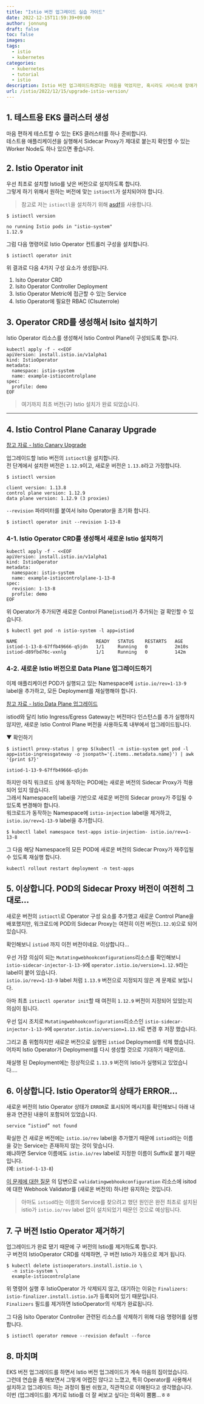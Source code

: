 ```yaml
---
title: "Istio 버전 업그레이드 실습 가이드"
date: 2022-12-15T11:59:39+09:00
author: jonnung
draft: false
toc: false
images:
tags:
  - istio
  - kubernetes
categories:
  - kubernetes
  - tutorial
  - istio
description: Istio 버전 업그레이드하겠다는 마음을 먹었지만, 혹시라도 서비스에 장애가 나지 않을까 걱정이 앞섰습니다. 그래서 필요한 건 연습뿐! 테스트용 Kubernetes 클러스터에서 Istio를 설치하고 업그레이드 해봤습니다. 
url: /istio/2022/12/15/upgrade-istio-version/
---
```

## 1. 테스트용 EKS 클러스터 생성
마음 편하게 테스트할 수 있는 EKS 클러스터를 하나 준비합니다.  
테스트용 애플리케이션을 실행해서 Sidecar Proxy가 제대로 붙는지 확인할 수 있는 Worker Node도 하나 있으면 좋습니다.  


## 2. Istio Operator init
우선 최초로 설치할 Istio를 낮은 버전으로 설치하도록 합니다.  
그렇게 하기 위해서 원하는 버전에 맞는 `istioctl`가 설치되어야 합니다.   

> 참고로 저는 `istioctl`을 설치하기 위해 [asdf](https://asdf-vm.com/)를 사용합니다. 

```shell
$ istioctl version

no running Istio pods in "istio-system"
1.12.9
```

그럼 다음 명령어로 Istio Operator 컨트롤러 구성을 설치합니다. 
```shell
$ istioctl operator init
```

위 결과로 다음 4가지 구성 요소가 생성됩니다. 
1. Isito Operator CRD
2. Isito Operator Controller Deployment
3. Istio Operator Metric에 접근할 수 있는 Service
4. Istio Operator에 필요한 RBAC (Clsuterrole)


## 3. Operator CRD를 생성해서 Isito 설치하기
Istio Operator 리소스를 생성해서 Istio Control Plane이 구성되도록 합니다.  

```shell
kubectl apply -f - <<EOF
apiVersion: install.istio.io/v1alpha1
kind: IstioOperator
metadata:
  namespace: istio-system
  name: example-istiocontrolplane
spec:
  profile: demo
EOF
```

> 여기까지 최초 버전(구) Istio 설치가 완료 되었습니다. 
----

## 4. Istio Control Plane Canaray Upgrade

[참고 자료 - Istio Canary Upgrade](https://istio.io/latest/docs/setup/install/operator/#canary-upgrade)

업그레이드할 Istio 버전의 `istioctl`을 설치합니다.  
전 단계에서 설치한 버전은 `1.12.9`이고, 새로운 버전은 `1.13.8`라고 가정합니다.  

```shell
$ istioctl version

client version: 1.13.8
control plane version: 1.12.9
data plane version: 1.12.9 (3 proxies)
```

`--revision` 파라미터를 붙여서 Isito Operator을 초기화 합니다.

```shell
$ istioctl operator init --revision 1-13-8
```


### 4-1. Istio Operator CRD를 생성해서 새로운 Istio 설치하기

```shell
kubectl apply -f - <<EOF
apiVersion: install.istio.io/v1alpha1
kind: IstioOperator
metadata:
  namespace: istio-system
  name: example-istiocontrolplane-1-13-8
spec:
  revision: 1-13-8
  profile: demo
EOF
```

위 Operator가 추가되면 새로운 Control Plane(`istiod`)가 추가되는 걸 확인할 수 있습니다. 

```shell
$ kubectl get pod -n istio-system -l app=istiod

NAME                             READY   STATUS    RESTARTS   AGE
istiod-1-13-8-67ffb49666-q5jdn   1/1     Running   0          2m10s
istiod-d89fbd76c-vxnlg           1/1     Running   0          142m

```

### 4-2. 새로운 Istio 버전으로 Data Plane 업그레이드하기
이제 애플리케이션 POD가 실행되고 있는 Namespace에 `istio.io/rev=1-13-9` label을 추가하고, 모든 Deployment를 재실행해야 합니다.  

[참고 자료 - Istio Data Plane 업그레이드](https://istio.io/latest/docs/setup/upgrade/canary/#data-plane)

istiod와 달리 Istio Ingress/Egress Gateway는 버전마다 인스턴스를 추가 실행하지 않지만, 새로운 Istio Control Plane 버전을 사용하도록 내부에서 업그레이드됩니다.  

▼ 확인하기
```shell
$ istioctl proxy-status | grep $(kubectl -n istio-system get pod -l app=istio-ingressgateway -o jsonpath='{.items..metadata.name}') | awk '{print $7}'

istiod-1-13-9-67ffb49666-q5jdn
```

하지만 아직 워크로드 상에 동작하는 POD에는 새로운 버전의 Sidecar Proxy가 적용되어 있지 않습니다.  
그래서 Namespace의 label을 기반으로 새로운 버전의 Sidecar proxy가 주입될 수 있도록 변경해야 합니다.  
워크로드가 동작하는 Namespace에 `istio-injection` label을 제거하고, `istio.io/rev=1-13-9` label을 추가합니다.  

```shell
$ kubectl label namespace test-apps istio-injection- istio.io/rev=1-13-8
```

그 다음 해당 Namespace의 모든 POD에 새로운 버전의 Sidecar Proxy가 재주입될 수 있도록 재실행 합니다.  
```shell
kubectl rollout restart deployment -n test-apps
```

## 5. 이상합니다. POD의 Sidecar Proxy 버전이 여전히 그대로...
새로운 버전의 `istioctl`로 Operator 구성 요소를 추가했고 새로운 Control Plane을 배포했지만, 워크로드에 POD의 Sidecar Proxy는 여전히 이전 버전(`1.12.9`)으로 되어 있습니다.   

확인해보니 `istiod` 까지 이전 버전이네요. 이상합니다...  

우선 가장 의심이 되는 `Mutatingwebhookconfigurations`리소스를 확인해보니 `istio-sidecar-injector-1-13-9`에 `operator.istio.io/version=1.12.9`라는 label이 붙어 있습니다.  
`istio.io/rev=1-13-9` label 처럼 `1.13.9` 버전으로 지정되지 않은 게 문제로 보입니다.  

아마 최초 `istioctl operator init`할 때 여전히 `1.12.9` 버전이 지정되어 있었는지 의심이 됩니다.  

우선 임시 조치로 `Mutatingwebhookconfigurations`리소스인 `istio-sidecar-injector-1-13-9`에 `operator.istio.io/version=1.13.9`로 변경 후 저장 했습니다.  

그리고 좀 위험하지만 새로운 버전으로 실행된 `istiod` Deployment를 삭제 했습니다.  
어차피 Istio Operator가 Deployment를 다시 생성할 것으로 기대하기 때문이죠.  

재실행 된 Deployment에는 정상적으로 `1.13.9` 버전의 Istio가 실행되고 있었습니다....  


## 6. 이상합니다. Istio Operator의 상태가 ERROR...
새로운 버전의 Istio Operator 상태가 `ERROR`로 표시되어 메시지를 확인해보니 아래 내용과 연관된 내용이 포함되어 있었습니다.  

```
service “istiod” not found
```

확실한 건 새로운 버전에는 `istio.io/rev` label을 추가했기 때문에 `istiod`라는 이름을 갖는 Service는 존재하지 않는 것이 맞습니다.  
왜냐하면 Service 이름에도 `istio.io/rev` label로 지정한 이름이 Suffix로 붙기 때문입니다.  
(예: `istiod-1-13-8`)  

[이 문제에 대한 질문](https://discuss.istio.io/t/service-istiod-not-found-during-canary-upgrade-1-5-1-6-1-7/9272) 의 답변으로 `validatingwebhookconfiguration` 리소스에 isitod에 대한 Webhook Validator를 (새로운 버전의) 하나만 유지하는 것입니다.  

> 아마도 `istiod`라는 이름의 Service를 찾으려고 했던 원인은 완전 최초로 설치된 istio가 `istio.io/rev` label 없이 설치되었기 때문인 것으로 예상됩니다.  



## 7. 구 버전 Istio Operator 제거하기
업그레이드가 완료 됐기 때문에 구 버전의 Istio를 제거하도록 합니다.  
구 버전의 IstioOperator CRD를 삭제하면, 구 버전 Istio가 자동으로 제거 됩니다.  

```shell
$ kubectl delete istiooperators.install.istio.io \
  -n istio-system \
  example-istiocontrolplane
```

위 명령어 실행 후 IstioOperator 가 삭제되지 않고, 대기하는 이유는 `Finalizers: istio-finalizer.install.istio.io`가 등록되어 있기 때문입니다.  
`Finalizers` 필드를 제거하면 IstioOperator의 삭제가 완료됩니다.  

그 다음 Isito Operator Controller 관련된 리소스를 삭제하기 위해 다음 명령어를 실행합니다. 
```shell
$ istioctl operator remove --revision default --force
```


## 8. 마치며
EKS 버전 업그레이드를 하면서 Istio 버전 업그레이드가 계속 마음의 짐이었습니다.  
그런데 연습을 좀 해보면서 그렇게 어렵진 않다고 느꼈고, 특히 Operator를 사용해서 설치하고 업그레이드 하는 과정이 훨씬 쉬웠고, 직관적으로 이해된다고 생각했습니다.  
이번 (업그레이드를) 계기로 Istio를 더 잘 써보고 싶다는 의욕이 뿜뿜...ㅎㅎ  

